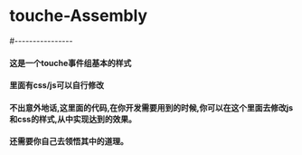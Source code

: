 # touche-Assembly
#----------------
#### 这是一个touche事件组基本的样式
#### 里面有css/js可以自行修改
#### 不出意外地话,这里面的代码,在你开发需要用到的时候,你可以在这个里面去修改js和css的样式,从中实现达到的效果。
#### 还需要你自己去领悟其中的道理。
